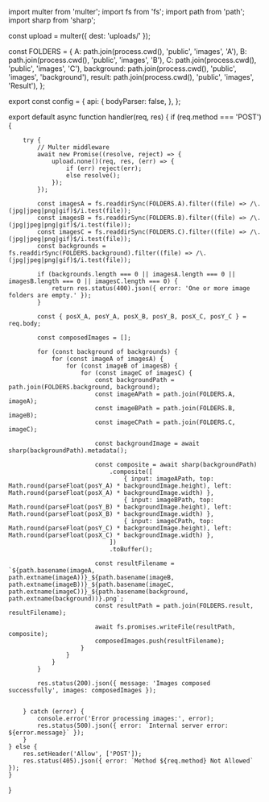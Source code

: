 import multer from 'multer';
import fs from 'fs';
import path from 'path';
import sharp from 'sharp';

const upload = multer({ dest: 'uploads/' });

const FOLDERS = {
    A: path.join(process.cwd(), 'public', 'images', 'A'),
    B: path.join(process.cwd(), 'public', 'images', 'B'),
    C: path.join(process.cwd(), 'public', 'images', 'C'),
    background: path.join(process.cwd(), 'public', 'images', 'background'),
    result: path.join(process.cwd(), 'public', 'images', 'Result'),
};

export const config = {
    api: {
        bodyParser: false,
    },
};

export default async function handler(req, res) {
    if (req.method === 'POST') {

        try {
            // Multer middleware
            await new Promise((resolve, reject) => {
                upload.none()(req, res, (err) => {
                    if (err) reject(err);
                    else resolve();
                });
            });

            const imagesA = fs.readdirSync(FOLDERS.A).filter((file) => /\.(jpg|jpeg|png|gif)$/i.test(file));
            const imagesB = fs.readdirSync(FOLDERS.B).filter((file) => /\.(jpg|jpeg|png|gif)$/i.test(file));
            const imagesC = fs.readdirSync(FOLDERS.C).filter((file) => /\.(jpg|jpeg|png|gif)$/i.test(file));
            const backgrounds = fs.readdirSync(FOLDERS.background).filter((file) => /\.(jpg|jpeg|png|gif)$/i.test(file));

            if (backgrounds.length === 0 || imagesA.length === 0 || imagesB.length === 0 || imagesC.length === 0) {
                return res.status(400).json({ error: 'One or more image folders are empty.' });
            }

            const { posX_A, posY_A, posX_B, posY_B, posX_C, posY_C } = req.body;

            const composedImages = [];

            for (const background of backgrounds) {
                for (const imageA of imagesA) {
                    for (const imageB of imagesB) {
                        for (const imageC of imagesC) {
                            const backgroundPath = path.join(FOLDERS.background, background);
                            const imageAPath = path.join(FOLDERS.A, imageA);
                            const imageBPath = path.join(FOLDERS.B, imageB);
                            const imageCPath = path.join(FOLDERS.C, imageC);

                            const backgroundImage = await sharp(backgroundPath).metadata();

                            const composite = await sharp(backgroundPath)
                                .composite([
                                    { input: imageAPath, top: Math.round(parseFloat(posY_A) * backgroundImage.height), left: Math.round(parseFloat(posX_A) * backgroundImage.width) },
                                    { input: imageBPath, top: Math.round(parseFloat(posY_B) * backgroundImage.height), left: Math.round(parseFloat(posX_B) * backgroundImage.width) },
                                    { input: imageCPath, top: Math.round(parseFloat(posY_C) * backgroundImage.height), left: Math.round(parseFloat(posX_C) * backgroundImage.width) },
                                ])
                                .toBuffer();

                            const resultFilename = `${path.basename(imageA, path.extname(imageA))}_${path.basename(imageB, path.extname(imageB))}_${path.basename(imageC, path.extname(imageC))}_${path.basename(background, path.extname(background))}.png`;
                            const resultPath = path.join(FOLDERS.result, resultFilename);

                            await fs.promises.writeFile(resultPath, composite);
                            composedImages.push(resultFilename);
                        }
                    }
                }
            }

            res.status(200).json({ message: 'Images composed successfully', images: composedImages });


        } catch (error) {
            console.error('Error processing images:', error);
            res.status(500).json({ error: `Internal server error: ${error.message}` });
        }
    } else {
        res.setHeader('Allow', ['POST']);
        res.status(405).json({ error: `Method ${req.method} Not Allowed` });
    }
}